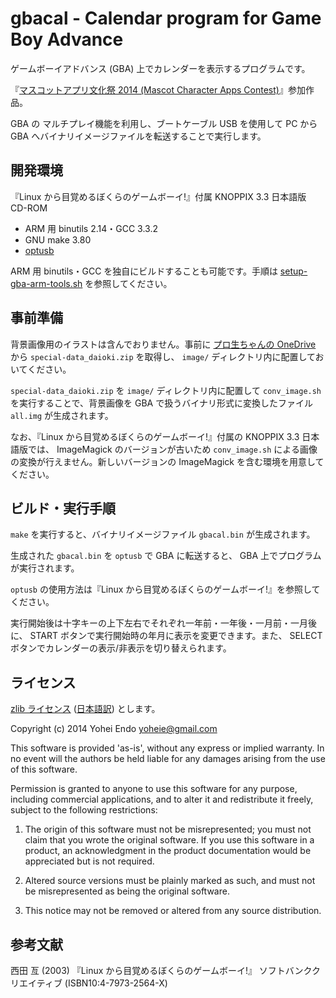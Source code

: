 # gbacal - Calendar program for Game Boy Advance

ゲームボーイアドバンス (GBA) 上でカレンダーを表示するプログラムです。

『[マスコットアプリ文化祭 2014 (Mascot Character Apps Contest)](http://pronama.github.io/mascot-apps-contest/2014/)』参加作品。

GBA の マルチプレイ機能を利用し、ブートケーブル USB を使用して PC から GBA へバイナリイメージファイルを転送することで実行します。

## 開発環境

『Linux から目覚めるぼくらのゲームボーイ!』付属 KNOPPIX 3.3 日本語版 CD-ROM

* ARM 用 binutils 2.14・GCC 3.3.2
* GNU make 3.80
* [optusb](http://www.skyfree.org/jpn/unixuser/optusb.html)

ARM 用 binutils・GCC を独自にビルドすることも可能です。手順は [setup-gba-arm-tools.sh](https://gist.github.com/yoheie/fd1c68d7b2bdd286a863) を参照してください。

## 事前準備

背景画像用のイラストは含んでおりません。事前に [プロ生ちゃんの OneDrive](https://onedrive.live.com/?cid=623F2C273E554172&id=623F2C273E554172!10926&authkey=!AG_2W2VA_dSvBWQ) から `special-data_daioki.zip` を取得し、 `image/` ディレクトリ内に配置しておいてください。

`special-data_daioki.zip` を `image/` ディレクトリ内に配置して `conv_image.sh` を実行することで、背景画像を GBA で扱うバイナリ形式に変換したファイル `all.img` が生成されます。

なお、『Linux から目覚めるぼくらのゲームボーイ!』付属の KNOPPIX 3.3 日本語版では、 ImageMagick のバージョンが古いため `conv_image.sh` による画像の変換が行えません。新しいバージョンの ImageMagick を含む環境を用意してください。

## ビルド・実行手順

`make` を実行すると、バイナリイメージファイル `gbacal.bin` が生成されます。

生成された `gbacal.bin` を `optusb` で GBA に転送すると、 GBA 上でプログラムが実行されます。

`optusb` の使用方法は『Linux から目覚めるぼくらのゲームボーイ!』を参照してください。

実行開始後は十字キーの上下左右でそれぞれ一年前・一年後・一月前・一月後に、 START ボタンで実行開始時の年月に表示を変更できます。また、 SELECT ボタンでカレンダーの表示/非表示を切り替えられます。

## ライセンス

[zlib ライセンス](http://opensource.org/licenses/Zlib) ([日本語訳](http://sourceforge.jp/projects/opensource/wiki/licenses%2Fzlib_libpng_license)) とします。

Copyright (c) 2014 Yohei Endo <yoheie@gmail.com>

This software is provided 'as-is', without any express or implied warranty. In no event will the authors be held liable for any damages arising from the use of this software.

Permission is granted to anyone to use this software for any purpose, including commercial applications, and to alter it and redistribute it freely, subject to the following restrictions:

1. The origin of this software must not be misrepresented; you must not claim that you wrote the original software. If you use this software in a product, an acknowledgment in the product documentation would be appreciated but is not required.

2. Altered source versions must be plainly marked as such, and must not be misrepresented as being the original software.

3. This notice may not be removed or altered from any source distribution.

## 参考文献

西田 亙 (2003) 『Linux から目覚めるぼくらのゲームボーイ!』 ソフトバンククリエイティブ (ISBN10:4-7973-2564-X)
